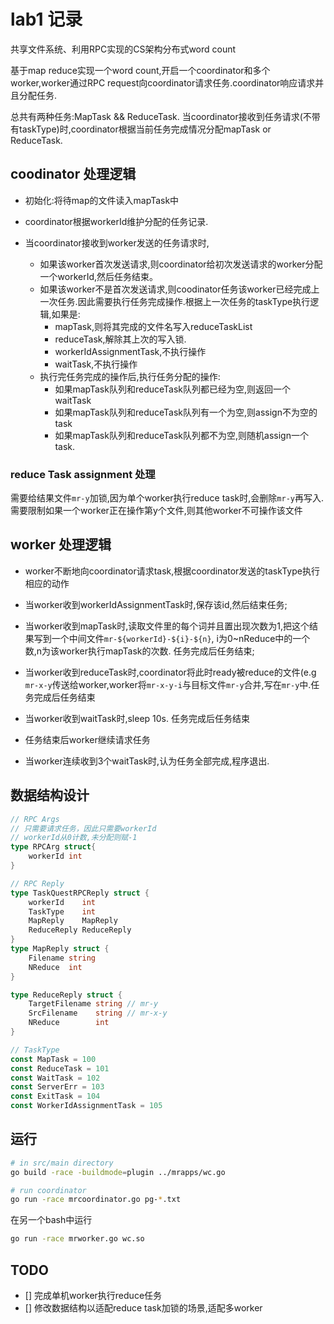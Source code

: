 # lab1 记录
共享文件系统、利用RPC实现的CS架构分布式word count

基于map reduce实现一个word count,开启一个coordinator和多个worker,worker通过RPC request向coordinator请求任务.coordinator响应请求并且分配任务.

总共有两种任务:MapTask && ReduceTask. 当coordinator接收到任务请求(不带有taskType)时,coordinator根据当前任务完成情况分配mapTask or ReduceTask.

## coodinator 处理逻辑

- 初始化:将待map的文件读入mapTask中

- coordinator根据workerId维护分配的任务记录.

- 当coordinator接收到worker发送的任务请求时,
    - 如果该worker首次发送请求,则coordinator给初次发送请求的worker分配一个workerId,然后任务结束。
    - 如果该worker不是首次发送请求,则coodinator任务该worker已经完成上一次任务.因此需要执行任务完成操作.根据上一次任务的taskType执行逻辑,如果是:
        - mapTask,则将其完成的文件名写入reduceTaskList
        - reduceTask,解除其上次的写入锁.
        - workerIdAssignmentTask,不执行操作
        - waitTask,不执行操作
    - 执行完任务完成的操作后,执行任务分配的操作:
        - 如果mapTask队列和reduceTask队列都已经为空,则返回一个waitTask
        - 如果mapTask队列和reduceTask队列有一个为空,则assign不为空的task
        - 如果mapTask队列和reduceTask队列都不为空,则随机assign一个task.

### reduce Task assignment 处理
需要给结果文件`mr-y`加锁,因为单个worker执行reduce task时,会删除`mr-y`再写入.需要限制如果一个worker正在操作第y个文件,则其他worker不可操作该文件

## worker 处理逻辑

- worker不断地向coordinator请求task,根据coordinator发送的taskType执行相应的动作

- 当worker收到workerIdAssignmentTask时,保存该id,然后结束任务;

- 当worker收到mapTask时,读取文件里的每个词并且置出现次数为1,把这个结果写到一个中间文件`mr-${workerId}-${i}-${n}`, i为0~nReduce中的一个数,n为该worker执行mapTask的次数. 任务完成后任务结束;

- 当worker收到reduceTask时,coordinator将此时ready被reduce的文件(e.g `mr-x-y`传送给worker,worker将`mr-x-y-i`与目标文件`mr-y`合并,写在`mr-y`中.任务完成后任务结束

- 当worker收到waitTask时,sleep 10s. 任务完成后任务结束

- 任务结束后worker继续请求任务

- 当worker连续收到3个waitTask时,认为任务全部完成,程序退出.

## 数据结构设计
```go
// RPC Args
// 只需要请求任务，因此只需要workerId
// workerId从0计数,未分配则赋-1
type RPCArg struct{
    workerId int
}
```

```go
// RPC Reply
type TaskQuestRPCReply struct {
	workerId    int
	TaskType    int
	MapReply    MapReply
	ReduceReply ReduceReply
}
type MapReply struct {
	Filename string
	NReduce  int
}

type ReduceReply struct {
	TargetFilename string // mr-y
	SrcFilename    string // mr-x-y
	NReduce        int
}
```


```go
// TaskType
const MapTask = 100
const ReduceTask = 101
const WaitTask = 102
const ServerErr = 103
const ExitTask = 104
const WorkerIdAssignmentTask = 105
```

## 运行
```bash
# in src/main directory
go build -race -buildmode=plugin ../mrapps/wc.go

# run coordinator
go run -race mrcoordinator.go pg-*.txt
```
在另一个bash中运行
```bash
go run -race mrworker.go wc.so
```

## TODO
- [] 完成单机worker执行reduce任务
- [] 修改数据结构以适配reduce task加锁的场景,适配多worker
